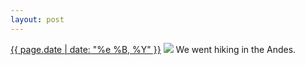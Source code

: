 ```yaml
---
layout: post
---
```


<p>
  <time><a href="/115">{{ page.date | date: "%e %B, %Y" }}</a></time>
  <a href="/115"><img src="{{ site.assets_url }}/115.jpg"/></a>
  <span>We went hiking in the Andes.</span>
</p>
